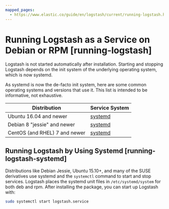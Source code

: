 ```yaml
---
mapped_pages:
  - https://www.elastic.co/guide/en/logstash/current/running-logstash.html
---
```


# Running Logstash as a Service on Debian or RPM [running-logstash]

Logstash is not started automatically after installation. Starting and stopping Logstash depends on the init system of the underlying operating system, which is now systemd.

As systemd is now the de-facto init system, here are some common operating systems and versions that use it.  This list is intended to be informative, not exhaustive.

| Distribution | Service System |
| --- | --- |
| Ubuntu 16.04 and newer | [systemd](#running-logstash-systemd) |
| Debian 8 "jessie" and newer | [systemd](#running-logstash-systemd) |
| CentOS (and RHEL) 7 and newer | [systemd](#running-logstash-systemd) |

## Running Logstash by Using Systemd [running-logstash-systemd]

Distributions like Debian Jessie, Ubuntu 15.10+, and many of the SUSE derivatives use systemd and the `systemctl` command to start and stop services. Logstash places the systemd unit files in `/etc/systemd/system` for both deb and rpm. After installing the package, you can start up Logstash with:

```sh
sudo systemctl start logstash.service
```


